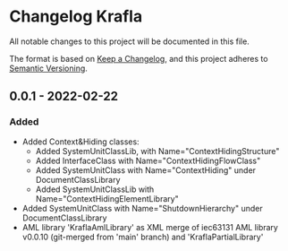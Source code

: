 # Changelog Krafla

All notable changes to this project will be documented in this file.

The format is based on [Keep a Changelog](https://keepachangelog.com/en/1.0.0/),
and this project adheres to [Semantic Versioning](https://semver.org/spec/v2.0.0.html).

## 0.0.1 - 2022-02-22

### Added

- Added Context&Hiding classes:
  - Added SystemUnitClassLib, with Name="ContextHidingStructure"
  - Added InterfaceClass with Name="ContextHidingFlowClass"
  - Added SystemUnitClass with Name="ContextHiding" under DocumentClassLibrary
  - Added SystemUnitClassLib with Name="ContextHidingElementLibrary"
- Added SystemUnitClass with Name="ShutdownHierarchy" under DocumentClassLibrary
- AML library 'KraflaAmlLibrary' as XML merge of iec63131 AML library v0.0.10 (git-merged from 'main' branch) and 'KraflaPartialLibrary'